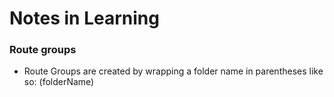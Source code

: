 # Notes in Learning

### Route groups

-   Route Groups are created by wrapping a folder name in parentheses like so: (folderName)​
